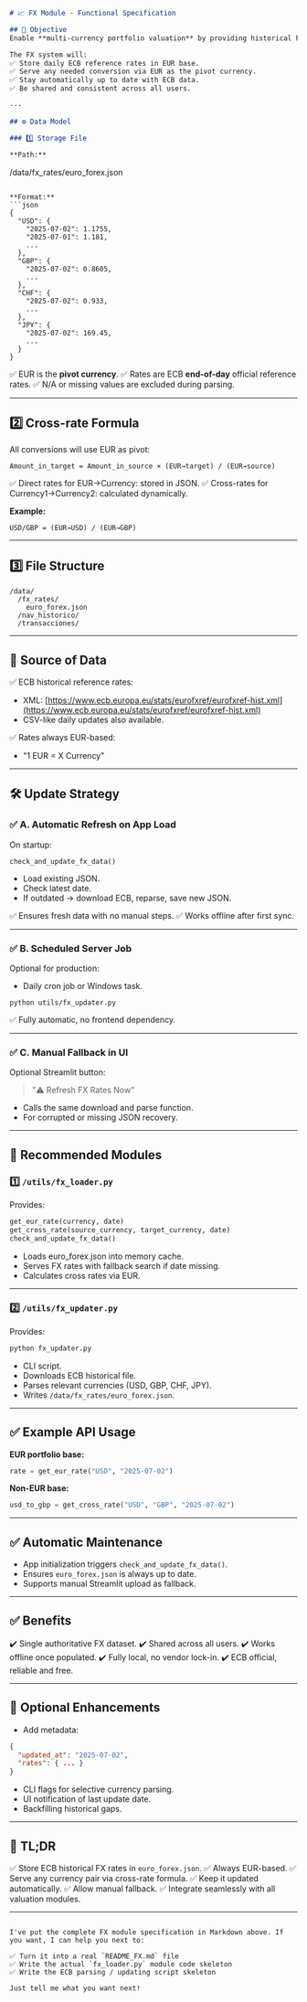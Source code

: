 ```markdown
# 📈 FX Module - Functional Specification

## 🎯 Objective
Enable **multi-currency portfolio valuation** by providing historical FX rates to convert any asset currency to the **base currency of the portfolio**.

The FX system will:
✅ Store daily ECB reference rates in EUR base.  
✅ Serve any needed conversion via EUR as the pivot currency.  
✅ Stay automatically up to date with ECB data.  
✅ Be shared and consistent across all users.

---

## ⚙️ Data Model

### 1️⃣ Storage File

**Path:**
```

/data/fx\_rates/euro\_forex.json

````

**Format:**
```json
{
  "USD": {
    "2025-07-02": 1.1755,
    "2025-07-01": 1.181,
    ...
  },
  "GBP": {
    "2025-07-02": 0.8605,
    ...
  },
  "CHF": {
    "2025-07-02": 0.933,
    ...
  },
  "JPY": {
    "2025-07-02": 169.45,
    ...
  }
}
````

✅ EUR is the **pivot currency**.
✅ Rates are ECB **end-of-day** official reference rates.
✅ N/A or missing values are excluded during parsing.

---

## 2️⃣ Cross-rate Formula

All conversions will use EUR as pivot:

```
Amount_in_target = Amount_in_source × (EUR→target) / (EUR→source)
```

✅ Direct rates for EUR→Currency: stored in JSON.
✅ Cross-rates for Currency1→Currency2: calculated dynamically.

**Example:**

```
USD/GBP = (EUR→USD) / (EUR→GBP)
```

---

## 3️⃣ File Structure

```
/data/
  /fx_rates/
    euro_forex.json
  /nav_historico/
  /transacciones/
```

---

## 🔗 Source of Data

✅ ECB historical reference rates:

* XML: [https://www.ecb.europa.eu/stats/eurofxref/eurofxref-hist.xml](https://www.ecb.europa.eu/stats/eurofxref/eurofxref-hist.xml)
* CSV-like daily updates also available.

✅ Rates always EUR-based:

* "1 EUR = X Currency"

---

## 🛠️ Update Strategy

### ✅ A. Automatic Refresh on App Load

On startup:

```
check_and_update_fx_data()
```

* Load existing JSON.
* Check latest date.
* If outdated → download ECB, reparse, save new JSON.

✅ Ensures fresh data with no manual steps.
✅ Works offline after first sync.

---

### ✅ B. Scheduled Server Job

Optional for production:

* Daily cron job or Windows task.

```
python utils/fx_updater.py
```

✅ Fully automatic, no frontend dependency.

---

### ✅ C. Manual Fallback in UI

Optional Streamlit button:

> "⚠️ Refresh FX Rates Now"

* Calls the same download and parse function.
* For corrupted or missing JSON recovery.

---

## 📂 Recommended Modules

### 1️⃣ `/utils/fx_loader.py`

Provides:

```python
get_eur_rate(currency, date)
get_cross_rate(source_currency, target_currency, date)
check_and_update_fx_data()
```

* Loads euro\_forex.json into memory cache.
* Serves FX rates with fallback search if date missing.
* Calculates cross rates via EUR.

---

### 2️⃣ `/utils/fx_updater.py`

Provides:

```bash
python fx_updater.py
```

* CLI script.
* Downloads ECB historical file.
* Parses relevant currencies (USD, GBP, CHF, JPY).
* Writes `/data/fx_rates/euro_forex.json`.

---

## ✅ Example API Usage

**EUR portfolio base:**

```python
rate = get_eur_rate("USD", "2025-07-02")
```

**Non-EUR base:**

```python
usd_to_gbp = get_cross_rate("USD", "GBP", "2025-07-02")
```

---

## ✅ Automatic Maintenance

* App initialization triggers `check_and_update_fx_data()`.
* Ensures `euro_forex.json` is always up to date.
* Supports manual Streamlit upload as fallback.

---

## ✅ Benefits

✔️ Single authoritative FX dataset.
✔️ Shared across all users.
✔️ Works offline once populated.
✔️ Fully local, no vendor lock-in.
✔️ ECB official, reliable and free.

---

## 🚀 Optional Enhancements

* Add metadata:

```json
{
  "updated_at": "2025-07-02",
  "rates": { ... }
}
```

* CLI flags for selective currency parsing.
* UI notification of last update date.
* Backfilling historical gaps.

---

## 📌 TL;DR

✅ Store ECB historical FX rates in `euro_forex.json`.
✅ Always EUR-based.
✅ Serve any currency pair via cross-rate formula.
✅ Keep it updated automatically.
✅ Allow manual fallback.
✅ Integrate seamlessly with all valuation modules.

---

```

I've put the complete FX module specification in Markdown above. If you want, I can help you next to:

✅ Turn it into a real `README_FX.md` file  
✅ Write the actual `fx_loader.py` module code skeleton  
✅ Write the ECB parsing / updating script skeleton  

Just tell me what you want next!
```
